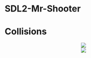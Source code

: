 # SDL2-Mr-Shooter

<h1>Collisions</h1>

<div align="center">
  <img src="https://github.com/ImNotMenduina/SDL2-Mr-Shooter/assets/100011745/e5245074-3087-4c39-a668-63878ce39694">
</div>

<div align="center">
  <img src="https://github.com/ImNotMenduina/SDL2-Mr-Shooter/assets/100011745/2139c692-bebf-4b1d-a16b-996d39cf2c85">
</div>


